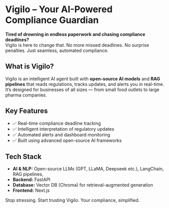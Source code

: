 # Vigilo – Your AI-Powered Compliance Guardian

**Tired of drowning in endless paperwork and chasing compliance deadlines?**  
Vigilo is here to change that. No more missed deadlines. No surprise penalties. Just seamless, automated compliance.

## What is Vigilo?
Vigilo is an intelligent AI agent built with **open-source AI models** and **RAG pipelines** that reads regulations, tracks updates, and alerts you in real-time. It’s designed for businesses of all sizes — from small food outlets to large pharma companies.

## Key Features
- ✅ Real-time compliance deadline tracking  
- ✅ Intelligent interpretation of regulatory updates  
- ✅ Automated alerts and dashboard monitoring  
- ✅ Built using advanced open-source AI frameworks  

## Tech Stack
- **AI & NLP:** Open-source LLMs (GPT, LLaMA, Deepseek etc.), LangChain, RAG pipelines, 
- **Backend:** FastAPI  
- **Database:** Vector DB (Chroma) for retrieval-augmented generation  
- **Frontend:** Next.js

Stop stressing. Start trusting Vigilo. Your compliance, simplified.
